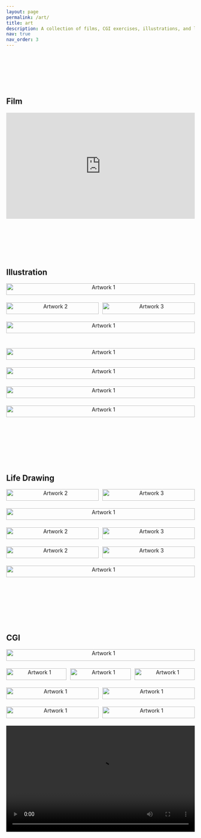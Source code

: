 ```yaml
---
layout: page
permalink: /art/
title: art
description: A collection of films, CGI exercises, illustrations, and life drawings.
nav: true
nav_order: 3
---
```


<style>
  .art-section {
    display: flex;
    flex-direction: column;
    margin: 100px 0;
  }

  .art-row {
    display: flex;
    justify-content: space-between;
    width: 100%;
    gap: 10px; /* Minimized gap between images */
    margin-bottom: 20px; /* Controlled space between rows */
  }

  .art-item {
    flex: 1;
    text-align: center;
    display: flex;
    justify-content: center;
  }

  .art-item img {
    height: auto;
    max-height: 600px; /* Ensures uniform height */
    width: 100%; /* Ensures full width within the container */
    object-fit: contain; /* Maintain aspect ratio without distorting image */
    margin-bottom: 10px;
  }

  .video-container {
    position: relative;
    padding-bottom: 56.25%; /* 16:9 aspect ratio */
    height: 0;
    overflow: hidden;
  }

  .video-container iframe {
    position: absolute;
    top: 0;
    left: 0;
    width: 100%;
    height: 100%;
    border: none;
  }
</style>


<article>

<section class="art-section" id="film">
      <h2>Film</h2>
      <div class="video-container">
        <!-- Embed your video here -->
        <iframe width="560" height="315" src="https://www.youtube.com/embed/8dKbrDJAVrU?si=625nRcwo0GzEU_xl&amp;controls=0" title="YouTube video player" frameborder="0" allow="accelerometer; autoplay; clipboard-write; encrypted-media; gyroscope; picture-in-picture; web-share" referrerpolicy="strict-origin-when-cross-origin" allowfullscreen></iframe>
      </div>
</section>

<section class="art-section" id="illustration">
    <h2>Illustration</h2>
    <div class="art-row">
        <div class="art-item">
            <img src="/assets/img/art/man_and_dog.jpg" alt="Artwork 1">
        </div>
  </div>
  <div class="art-row">
    <div class="art-item">
            <img src="/assets/img/art/izakaya.jpg" alt="Artwork 2">
    </div>
    <div class="art-item">
            <img src="/assets/img/art/jbrekkie.jpg" alt="Artwork 3">
    </div>
  </div>
  <div class="art-row">
    <div class="art-item">
        <img src="/assets/img/art/late_nighters.gif" alt="Artwork 1">
    </div>
  </div>
  <div class="art-row">
     </div>
  <div class="art-row">
    <div class="art-item">
      <img src="/assets/img/art/snowy_woods.jpg" alt="Artwork 1">
    </div>
  </div>
  <div class="art-row">
    <div class="art-item">
      <img src="/assets/img/art/wedding.jpg" alt="Artwork 1">
    </div>
  </div>
    <div class="art-row">
    <div class="art-item">
      <img src="/assets/img/art/34.jpg" alt="Artwork 1">
    </div>
  </div>
  <div class="art-row">
    <div class="art-item">
      <img src="/assets/img/art/perpendicular_play.jpg" alt="Artwork 1">
    </div>
  </div>
</section>


<section class="art-section" id="life-drawing">
    <h2>Life Drawing</h2>
  <div class="art-row">
    <div class="art-item">
            <img src="/assets/img/art/mav-min.jpg" alt="Artwork 2">
    </div>
    <div class="art-item">
            <img src="/assets/img/art/tatted_lifedrawing.jpg" alt="Artwork 3">
    </div>
  </div>

  <div class="art-row">
    <div class="art-item">
      <img src="/assets/img/art/week3_lifedraw.jpg" alt="Artwork 1">
    </div>
  </div>

  <div class="art-row">
    <div class="art-item">
            <img src="/assets/img/art/0.jpg" alt="Artwork 2">
    </div>
    <div class="art-item">
            <img src="/assets/img/art/3.jpg" alt="Artwork 3">
    </div>
  </div>
  <div class="art-row">
    <div class="art-item">
            <img src="/assets/img/art/zoo.jpg" alt="Artwork 2">
    </div>
    <div class="art-item">
            <img src="/assets/img/art/reptiles.jpg" alt="Artwork 3">
    </div>
  </div>

  <div class="art-row">
    <div class="art-item">
      <img src="/assets/img/art/palace_of_fine_arts.jpg" alt="Artwork 1">
    </div>
  </div>
</section>


<section class="art-section" id="CGI">
<h2>CGI</h2>
    <div class="art-row">
        <div class="art-item">
            <img src="/assets/img/art/modeling/day1.jpg" alt="Artwork 1">
        </div>
    </div>
     <div class="art-row">
        <div class="art-item">
            <img src="/assets/img/art/modeling/day2.jpg" alt="Artwork 1">
        </div>
        <div class="art-item">
            <img src="/assets/img/art/modeling/day3.jpg" alt="Artwork 1">
        </div>
        <div class="art-item">
            <img src="/assets/img/art/modeling/day4.jpg" alt="Artwork 1">
        </div>
    </div>
    <div class="art-row">
        <div class="art-item">
            <img src="/assets/img/art/modeling/night3.jpg" alt="Artwork 1">
        </div>
        <div class="art-item">
            <img src="/assets/img/art/modeling/night2.jpg" alt="Artwork 1">
        </div>
    </div>
    <div class="art-row">
        <div class="art-item">
            <img src="/assets/img/art/modeling/drama1.jpg" alt="Artwork 1">
        </div>
        <div class="art-item">
            <img src="/assets/img/art/modeling/drama2.jpg" alt="Artwork 1">
        </div>
    </div>
    <div class="video-container">
      <!-- Embed MP4 video -->
      <video controls preload="metadata" style="position: absolute; top: 0; left: 0; width: 100%; height: 100%;">
        <source src="/assets/videos/babies_dont_wear_diapers.mp4" type="video/mp4">
        Your browser does not support the video tag.
      </video>
    </div>
</section>

</article>

  <!-- Row with 3 items -->
  <!-- <div class="art-row">
    <div class="art-item">
      <img src="/path/to/art4.jpg" alt="Artwork 4">
    </div>
    <div class="art-item">
      <img src="/path/to/art5.jpg" alt="Artwork 5">
    </div>
    <div class="art-item">
      <img src="/path/to/art6.jpg" alt="Artwork 6">
    </div>
  </div> -->



<!-- 
For now, this page is assumed to be a static description of your courses. You can convert it to a collection similar to `_projects/` so that you can have a dedicated page for each course.

Organize your courses by years, topics, or universities, however you like! -->
